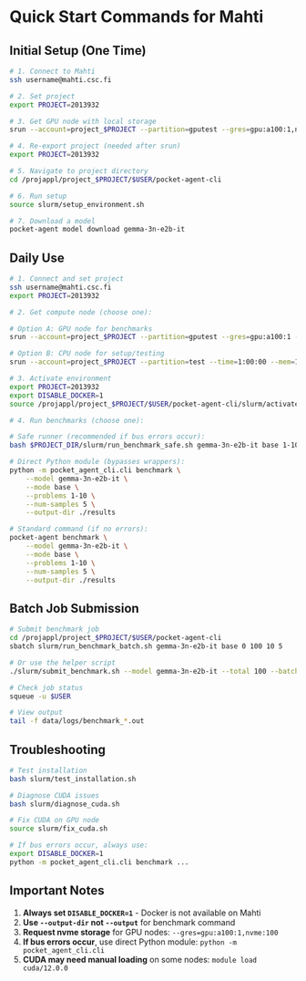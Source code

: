 # Quick Start Commands for Mahti

## Initial Setup (One Time)

```bash
# 1. Connect to Mahti
ssh username@mahti.csc.fi

# 2. Set project
export PROJECT=2013932

# 3. Get GPU node with local storage
srun --account=project_$PROJECT --partition=gputest --gres=gpu:a100:1,nvme:100 --time=0:15:00 --pty bash

# 4. Re-export project (needed after srun)
export PROJECT=2013932

# 5. Navigate to project directory
cd /projappl/project_$PROJECT/$USER/pocket-agent-cli

# 6. Run setup
source slurm/setup_environment.sh

# 7. Download a model
pocket-agent model download gemma-3n-e2b-it
```

## Daily Use

```bash
# 1. Connect and set project
ssh username@mahti.csc.fi
export PROJECT=2013932

# 2. Get compute node (choose one):

# Option A: GPU node for benchmarks
srun --account=project_$PROJECT --partition=gputest --gres=gpu:a100:1 --time=0:15:00 --pty bash

# Option B: CPU node for setup/testing
srun --account=project_$PROJECT --partition=test --time=1:00:00 --mem=16000 --pty bash

# 3. Activate environment
export PROJECT=2013932
export DISABLE_DOCKER=1
source /projappl/project_$PROJECT/$USER/pocket-agent-cli/slurm/activate_env.sh

# 4. Run benchmarks (choose one):

# Safe runner (recommended if bus errors occur):
bash $PROJECT_DIR/slurm/run_benchmark_safe.sh gemma-3n-e2b-it base 1-10 5

# Direct Python module (bypasses wrappers):
python -m pocket_agent_cli.cli benchmark \
    --model gemma-3n-e2b-it \
    --mode base \
    --problems 1-10 \
    --num-samples 5 \
    --output-dir ./results

# Standard command (if no errors):
pocket-agent benchmark \
    --model gemma-3n-e2b-it \
    --mode base \
    --problems 1-10 \
    --num-samples 5 \
    --output-dir ./results
```

## Batch Job Submission

```bash
# Submit benchmark job
cd /projappl/project_$PROJECT/$USER/pocket-agent-cli
sbatch slurm/run_benchmark_batch.sh gemma-3n-e2b-it base 0 100 10 5

# Or use the helper script
./slurm/submit_benchmark.sh --model gemma-3n-e2b-it --total 100 --batch 10

# Check job status
squeue -u $USER

# View output
tail -f data/logs/benchmark_*.out
```

## Troubleshooting

```bash
# Test installation
bash slurm/test_installation.sh

# Diagnose CUDA issues
bash slurm/diagnose_cuda.sh

# Fix CUDA on GPU node
source slurm/fix_cuda.sh

# If bus errors occur, always use:
export DISABLE_DOCKER=1
python -m pocket_agent_cli.cli benchmark ...
```

## Important Notes

1. **Always set `DISABLE_DOCKER=1`** - Docker is not available on Mahti
2. **Use `--output-dir` not `--output`** for benchmark command
3. **Request nvme storage** for GPU nodes: `--gres=gpu:a100:1,nvme:100`
4. **If bus errors occur**, use direct Python module: `python -m pocket_agent_cli.cli`
5. **CUDA may need manual loading** on some nodes: `module load cuda/12.0.0`